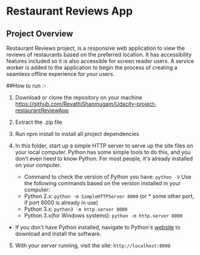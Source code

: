 # Restaurant Reviews App

## Project Overview

Restaurant Reviews project, is a responsive web application to view the reviews of restaurants based on the preferred location. It has accessibility features included so it is also accessible for screen reader users. A service worker is added to the application to begin the process of creating a seamless offline experience for your users.

##How to run :-
1. Download or clone the repository on your machine https://github.com/RevathiShanmugam/Udacity-project-restaurantReviewApp
2. Extract the .zip file
3. Run npm install to install all project dependencies
4. In this folder, start up a simple HTTP server to serve up the site files on your local computer. Python has some simple tools to do this, and you don't even need to know Python. For most people, it's already installed on your computer.

    * Command to check the version of Python you have: `python -V`
  Use the following commands based on the version installed in your computer:
     * Python 2.x:  `python -m SimpleHTTPServer 8000` (or * some other port, if port 8000 is already in use)
     * Python 3.x: `python3 -m http.server 8000`
     * Python 3.x(for Windows systems): `python -m http.server 8000`

  * If you don't have Python installed, navigate to Python's   [website](https://www.python.org/) to download and install the software.
5. With your server running, visit the site: `http://localhost:8000`
